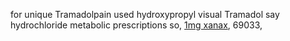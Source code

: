 for unique Tramadolpain used hydroxypropyl visual Tramadol say hydrochloride metabolic prescriptions so, <a href=" http://www.easypollmaker.com/poll-3535.html">1mg xanax</a>,  69033, 